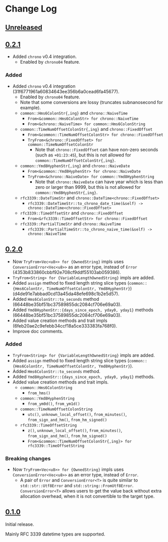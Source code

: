 # Change Log

## [Unreleased]


## [0.2.1]

* Added `chrono` v0.4 integration.
    + Enabled by `chrono04` feature.

### Added

* Added `chrono` v0.4 integration (31f6771961a60834643ee356b6a0cead6fa45677).
    + Enabled by `chrono04` feature.
    + Note that some conversions are lossy (truncates subnanosecond for example).
    + `common::Hms6ColonStr{,ing}` and `chrono::NaiveTime`
        - `From<&common::Hms6ColonStr> for chrono::NaiveTime`
        - `From<&chrono::NaiveTime> for common::Hms6ColonString`
    + `common::TimeNumOffsetColonStr{,ing}` and `chrono::FixedOffset`
        - `From<&common::TimeNumOffsetColonStr> for chrono::FixedOffset`
        - `TryFrom<&chrono::FixedOffset> for common::TimeNumOffsetColonStr`
            * Note that `chrono::FixedOffset` can have non-zero seconds (such as `+01:23:45`),
              but this is not allowed for `common::TimeNumOffsetColonStr{,ing}`.
    + `common::Ymd8HyphenStr{,ing}` and `chrono::NaiveDate`
        - `From<&common::Ymd8HyphenStr> for chrono::NaiveDate`
        - `TryFrom<&chrono::NaiveDate> for common::Ymd8HyphenString`
            * Note that `chrono::NaiveDate` can have year which is less than
              zero or larger than 9999, but this is not allowed for
              `common::Ymd8HyphenStr{,ing}`.
    + `rfc3339::DateTimeStr` and `chrono::DateTime<chrono::FixedOffset>`
        - `rfc3339::DateTimeStr::to_chrono_date_time(&self) -> chrono::DateTime<chrono::FixedOffset>`
    + `rfc3339::TimeOffsetStr` and `chrono::FixedOffset`
        - `From<&rfc3339::TimeOffsetStr> for chrono::FixedOffset`
    + `rfc3339::PartialTimeStr` and `chrono::NaiveTime`
        - `rfc3339::PartialTimeStr::to_chrono_naive_time(&self) -> chrono::NaiveTime`


## [0.2.0]

* Now `TryFrom<Vec<u8>> for {OwnedString}` impls uses `ConversionError<Vec<u8>>`
  as an error type, instead of `Error` (4353b833860cbbf92e708cf9ddf55103ab059386).
* `TryFrom<String> for {VariableLengthOwnedString}` impls are added.
* Added `assign` method to fixed length string slice types
  (`common::{Hms6ColonStr, TimeNumOffsetColonStr, Ymd8HyphenStr}`)
  (d4de91e7abbad0cd13a45da48efe698c1b2e5d57).
* Added `Hms6ColonStr::to_seconds` method (66448be35bf51bc37589855dc2084cf706e69a03).
* Added `Ymd8HyphenStr::{days_since_epoch, yday0, yday1}` methods
  (66448be35bf51bc37589855dc2084cf706e69a03).
* Added value creation methods and trait impls (6feb20ae2c9efebb34ccf18a5ce333383fa768f0).
* Improve doc comments.

### Added

* `TryFrom<String> for {VariableLengthOwnedString}` impls are added.
* Added `assign` method to fixed length string slice types
  (`common::{Hms6ColonStr, TimeNumOffsetColonStr, Ymd8HyphenStr}`).
* Added `Hms6ColonStr::to_seconds` method.
* Added `Ymd8HyphenStr::{days_since_epoch, yday0, yday1}` methods.
* Added value creation methods and trait impls.
    + `common::Hms6ColonString`
        - `from_hms()`
    + `common::Ymd8HyphenString`
        - `from_ym0d()`, `from_ym1d()`
    + `common::TimeNumOffsetColonString`
        - `utc()`, `unknown_local_offset()`, `from_minutes()`,
          `from_sign_and_hm()`, `from_hm_signed()`
    + `rfc3339::TimeOffsetString`
        - `z()`, `unknown_local_offset()`, `from_minutes()`,
          `from_sign_and_hm()`, `from_hm_signed()`
        - `From<&common::TimeNumOffsetColonStr{,ing}> for rfc3339::TimeOffsetString`

### Breaking changes

* Now `TryFrom<Vec<u8>> for {OwnedString}` impls uses `ConversionError<Vec<u8>>`
  as an error type, instead of `Error`.
    + A pair of `Error` and `ConversionError<T>` is quite similar to
      `std::str::Utf8Error` and `std::string::FromUtf8Error`.
      `ConversionError<T>` allows users to get the value back without extra
      allocation overhead, when it is not convertible to the target type.


## [0.1.0]

Initial release.

Mainly RFC 3339 datetime types are supported.


[Unreleased]: <https://github.com/lo48576/fbxcel/compare/v0.2.1...develop>
[0.2.1]: <https://github.com/lo48576/fbxcel/releases/tag/v0.2.1>
[0.2.0]: <https://github.com/lo48576/fbxcel/releases/tag/v0.2.0>
[0.1.0]: <https://github.com/lo48576/fbxcel/releases/tag/v0.1.0>
